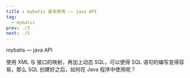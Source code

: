 ```yaml
---
title : mybatis 基本使用 —— java API
tag: 
  - mybatis
prev: ./3
next: ./5
---
```


mybatis — java API

<!-- more -->

使用 XML 与 接口的映射，再加上动态 SQL，可以使得 SQL 语句的编写变得容易，那么 SQL 创建好之后，如何在 Java 程序中使用呢？





























































